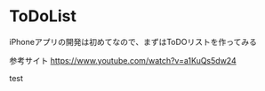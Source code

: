# ToDoList
iPhoneアプリの開発は初めてなので、まずはToDOリストを作ってみる

参考サイト
https://www.youtube.com/watch?v=a1KuQs5dw24

test
